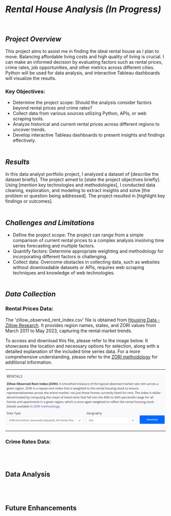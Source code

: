 # ***Rental House Analysis (In Progress)***<br><br>


## ***Project Overview***

This project aims to assist me in finding the ideal rental house as I plan to move. Balancing affordable living costs and high quality of living is crucial. I can make an informed decision by evaluating factors such as rental prices, crime rates, job opportunities, and other metrics across different cities. Python will be used for data analysis, and interactive Tableau dashboards will visualize the results.

### **Key Objectives:**
- Determine the project scope: Should the analysis consider factors beyond rental prices and crime rates?
- Collect data from various sources utilizing Python, APIs, or web scraping tools.
- Analyze historical and current rental prices across different regions to uncover trends.
- Develop interactive Tableau dashboards to present insights and findings effectively. <br><br>


## ***Results***

In this data analyst portfolio project, I analyzed a dataset of [describe the dataset briefly]. The project aimed to [state the project objectives briefly]. Using [mention key technologies and methodologies], I conducted data cleaning, exploration, and modeling to extract insights and solve [the problem or question being addressed]. The project resulted in [highlight key findings or outcomes]. <br><br>


## ***Challenges and Limitations***

- Define the project scope: The project can range from a simple comparison of current rental prices to a complex analysis involving time series forecasting and multiple factors.
- Quantify factors: Determine appropriate weighting and methodology for incorporating different factors is challenging.
- Collect data: Overcome obstacles in collecting data, such as websites without downloadable datasets or APIs, requires web scraping techniques and knowledge of web technologies.
<br><br>

## ***Data Collection***

### **Rental Prices Data:**

The 'zillow_observed_rent_index.csv' file is obtained from [Housing Data - Zillow Research](https://www.zillow.com/research/data/). It provides region names, states, and ZORI values from March 2011 to May 2023, capturing the rental market trends.

To access and download this file, please refer to the image below. It showcases the location and necessary options for selection, along with a detailed explanation of the included time series data. For a more comprehensive understanding, please refer to the [ZORI methodology](https://www.zillow.com/research/methodology-zori-repeat-rent-27092/) for additional information.<br>

***
![rentals_data](images/rentals_data.png)
*** 

### **Crime Rates Data:**
<br><br>


## Data Analysis

<br><br>



## Future Enhancements

